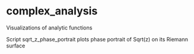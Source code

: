 # complex_analysis
Visualizations of analytic functions

Script sqrt_z_phase_portrait plots phase portrait of Sqrt(z) on its Riemann surface
